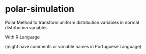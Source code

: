 # polar-simulation

Polar Method to transform uniform distribution variables in normal distribution variables

With R Language

(might have comments or variable names in Portuguese Language)


